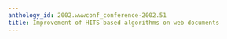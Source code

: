 ```yaml
---
anthology_id: 2002.wwwconf_conference-2002.51
title: Improvement of HITS-based algorithms on web documents
---
```

